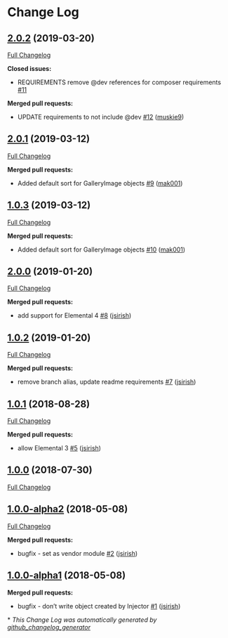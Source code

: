 # Change Log

## [2.0.2](https://github.com/dynamic/silverstripe-elemental-gallery/tree/2.0.2) (2019-03-20)
[Full Changelog](https://github.com/dynamic/silverstripe-elemental-gallery/compare/2.0.1...2.0.2)

**Closed issues:**

- REQUIREMENTS remove @dev references for composer requirements [\#11](https://github.com/dynamic/silverstripe-elemental-gallery/issues/11)

**Merged pull requests:**

- UPDATE requirements to not include @dev [\#12](https://github.com/dynamic/silverstripe-elemental-gallery/pull/12) ([muskie9](https://github.com/muskie9))

## [2.0.1](https://github.com/dynamic/silverstripe-elemental-gallery/tree/2.0.1) (2019-03-12)
[Full Changelog](https://github.com/dynamic/silverstripe-elemental-gallery/compare/1.0.3...2.0.1)

**Merged pull requests:**

- Added default sort for GalleryImage objects [\#9](https://github.com/dynamic/silverstripe-elemental-gallery/pull/9) ([mak001](https://github.com/mak001))

## [1.0.3](https://github.com/dynamic/silverstripe-elemental-gallery/tree/1.0.3) (2019-03-12)
[Full Changelog](https://github.com/dynamic/silverstripe-elemental-gallery/compare/2.0.0...1.0.3)

**Merged pull requests:**

- Added default sort for GalleryImage objects [\#10](https://github.com/dynamic/silverstripe-elemental-gallery/pull/10) ([mak001](https://github.com/mak001))

## [2.0.0](https://github.com/dynamic/silverstripe-elemental-gallery/tree/2.0.0) (2019-01-20)
[Full Changelog](https://github.com/dynamic/silverstripe-elemental-gallery/compare/1.0.2...2.0.0)

**Merged pull requests:**

- add support for Elemental 4 [\#8](https://github.com/dynamic/silverstripe-elemental-gallery/pull/8) ([jsirish](https://github.com/jsirish))

## [1.0.2](https://github.com/dynamic/silverstripe-elemental-gallery/tree/1.0.2) (2019-01-20)
[Full Changelog](https://github.com/dynamic/silverstripe-elemental-gallery/compare/1.0.1...1.0.2)

**Merged pull requests:**

- remove branch alias, update readme requirements [\#7](https://github.com/dynamic/silverstripe-elemental-gallery/pull/7) ([jsirish](https://github.com/jsirish))

## [1.0.1](https://github.com/dynamic/silverstripe-elemental-gallery/tree/1.0.1) (2018-08-28)
[Full Changelog](https://github.com/dynamic/silverstripe-elemental-gallery/compare/1.0.0...1.0.1)

**Merged pull requests:**

- allow Elemental 3 [\#5](https://github.com/dynamic/silverstripe-elemental-gallery/pull/5) ([jsirish](https://github.com/jsirish))

## [1.0.0](https://github.com/dynamic/silverstripe-elemental-gallery/tree/1.0.0) (2018-07-30)
[Full Changelog](https://github.com/dynamic/silverstripe-elemental-gallery/compare/1.0.0-alpha2...1.0.0)

## [1.0.0-alpha2](https://github.com/dynamic/silverstripe-elemental-gallery/tree/1.0.0-alpha2) (2018-05-08)
[Full Changelog](https://github.com/dynamic/silverstripe-elemental-gallery/compare/1.0.0-alpha1...1.0.0-alpha2)

**Merged pull requests:**

- bugfix - set as vendor module [\#2](https://github.com/dynamic/silverstripe-elemental-gallery/pull/2) ([jsirish](https://github.com/jsirish))

## [1.0.0-alpha1](https://github.com/dynamic/silverstripe-elemental-gallery/tree/1.0.0-alpha1) (2018-05-08)
**Merged pull requests:**

- bugfix - don’t write object created by Injector [\#1](https://github.com/dynamic/silverstripe-elemental-gallery/pull/1) ([jsirish](https://github.com/jsirish))



\* *This Change Log was automatically generated by [github_changelog_generator](https://github.com/skywinder/Github-Changelog-Generator)*